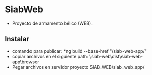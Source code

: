 # SiabWeb

- Proyecto de armamento bélico (WEB).

## Instalar

- comando para publicar: *ng build --base-href "/siab-web-app/"
- copiar archivos en el siguiente path: \siab-web\dist\siab-web-app\browser
- Pegar archivos en servidor proyecto SiAB_WEB/siab_web_app/
